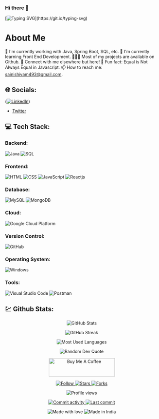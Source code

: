 ### Hi there 👋
[![Typing SVG](https://readme-typing-svg.demolab.com?font=Fira+Code&weight=600&pause=1000&color=F785B4&random=false&width=435&lines=I'm+Surabhi+Srivastava+%F0%9F%98%8A;a+passionate+Full+Stack+Developer+%F0%9F%92%BB.)](https://git.io/typing-svg)
# About Me
  💼 I'm currently working with Java, Spring Boot, SQL, etc.
  🚀 I'm currently learning Front End Development.
  👨🏻‍💻 Most of my projects are available on Github.
  💬 Connect with me elsewhere but here!
  👾 Fun fact: Equal is Not Always Equal in Javascript.
  📫 How to reach me: sainishivam493@gmail.com.

## 🌐 Socials:
([![LinkedIn](https://img.shields.io/badge/LinkedIn-0077B5?style=for-the-badge&logo=linkedin&logoColor=white)](https://www.linkedin.com/in/srivastavasurabhi))
- [Twitter](https://twitter.com/your-twitter-handle)

## 💻 Tech Stack:
### Backend:
![Java](https://i.imgur.com/JTlRQH0.png)
![SQL](https://i.imgur.com/WXUp44l.png)

### Frontend:
![HTML](https://i.imgur.com/ojEDHSQ.png)
![CSS](https://i.imgur.com/6sChXTc.png)
![JavaScript](https://i.imgur.com/YAkNLjJ.png)
![Reactjs](https://i.imgur.com/E6yDQzF.png)

### Database:
![MySQL](https://i.imgur.com/vUu9cGB.png)
![MongoDB](https://i.imgur.com/Zks9ZbT.png)

### Cloud:
![Google Cloud Platform](https://i.imgur.com/1Cs1Ezz.png)

### Version Control:
![GitHub](https://i.imgur.com/kcpmpzw.png)

### Operating System:
![Windows](https://i.imgur.com/niRIBvo.png)

### Tools:
![Visual Studio Code](https://i.imgur.com/F8fhe74.png)
![Postman](https://i.imgur.com/OqgBMn7.png)

## 💹 Github Stats:

<p align="center">
  <img src="https://github-readme-stats.vercel.app/api?username=srivastava-surabhi&show_icons=true&theme=dracula" alt="GitHub Stats" />
</p>

<p align="center">
  <img src="https://github-readme-streak-stats.herokuapp.com/?user=srivastava-surabhi&theme=dracula" alt="GitHub Streak" />
</p>

<p align="center">
  <img src="https://github-readme-stats.vercel.app/api/top-langs/?username=srivastava-surabhi&layout=compact&theme=dracula" alt="Most Used Languages" />
</p>

<p align="center">
  <img src="https://quotes-github-readme.vercel.app/api?type=horizontal&theme=dracula" alt="Random Dev Quote" />
</p>

<p align="center">
  <a href="https://www.buymeacoffee.com/YOUR_USERNAME" target="_blank"><img src="https://cdn.buymeacoffee.com/buttons/v2/default-yellow.png" alt="Buy Me A Coffee" style="height: 60px !important;width: 217px !important;" ></a>
</p>

<p align="center">
  <a href="https://github.com/srivastava-surabhi" target="_blank">
    <img src="https://img.shields.io/github/followers/srivastava-surabhi?label=Follow&style=social" alt="Follow" />
  </a>
  <a href="https://github.com/YOUR_USERNAME" target="_blank">
    <img src="https://img.shields.io/github/stars/srivastava-surabhi?style=social" alt="Stars" />
  </a>
  <a href="https://github.com/YOUR_USERNAME" target="_blank">
    <img src="https://img.shields.io/github/forks/srivastava-surabhi?style=social" alt="Forks" />
  </a>
</p>

<p align="center">
  <img src="https://komarev.com/ghpvc/?username=srivastava-surabhi&label=Profile%20views&color=0e75b6&style=flat" alt="Profile views" />
</p>

<p align="center">
  <a href="https://github.com/srivastava-surabhi" target="_blank">
    <img src="https://img.shields.io/github/commit-activity/m/srivastava-surabhi?style=flat-square" alt="Commit activity" />
  </a>
  <a href="https://github.com/srivastava-surabhi" target="_blank">
    <img src="https://img.shields.io/github/last-commit/srivastava-surabhi/srivastava-surabhi?style=flat-square" alt="Last commit" />
  </a>
</p>

<p align="center">
  <img src="https://img.shields.io/badge/Made%20with-❤️-orange.svg" alt="Made with love" />
  <img src="https://img.shields.io/badge/Made%20in-India-blue.svg" alt="Made in India" />
</p>

